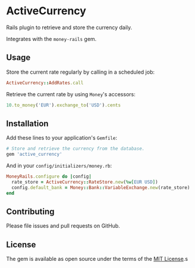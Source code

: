 # ActiveCurrency

Rails plugin to retrieve and store the currency daily.

Integrates with the `money-rails` gem.

## Usage

Store the current rate regularly by calling in a scheduled job:

```rb
ActiveCurrency::AddRates.call
```

Retrieve the current rate by using `Money`'s accessors:

```rb
10.to_money('EUR').exchange_to('USD').cents
```

## Installation

Add these lines to your application's `Gemfile`:

```rb
# Store and retrieve the currency from the database.
gem 'active_currency'
```

And in your `config/initializers/money.rb`:

```rb
MoneyRails.configure do |config|
  rate_store = ActiveCurrency::RateStore.new(%w[EUR USD])
  config.default_bank = Money::Bank::VariableExchange.new(rate_store)
end
```


## Contributing

Please file issues and pull requests on GitHub.

## License

The gem is available as open source under the terms of the
[MIT License](http://opensource.org/licenses/MIT).s
